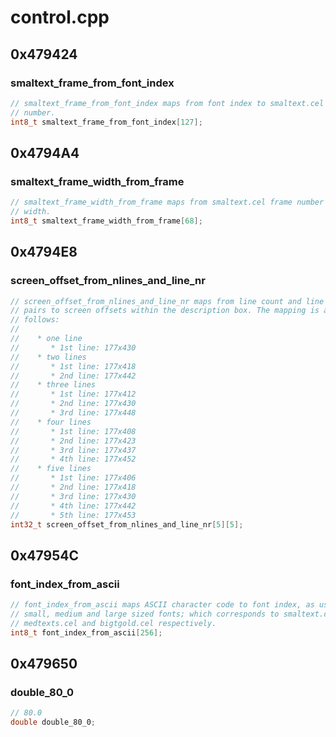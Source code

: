 # control.cpp

## 0x479424

### smaltext_frame_from_font_index

```c
// smaltext_frame_from_font_index maps from font index to smaltext.cel frame
// number.
int8_t smaltext_frame_from_font_index[127];
```

## 0x4794A4

### smaltext_frame_width_from_frame

```c
// smaltext_frame_width_from_frame maps from smaltext.cel frame number to frame
// width.
int8_t smaltext_frame_width_from_frame[68];
```

## 0x4794E8

### screen_offset_from_nlines_and_line_nr

```c
// screen_offset_from_nlines_and_line_nr maps from line count and line number
// pairs to screen offsets within the description box. The mapping is as
// follows:
//
//    * one line
//       * 1st line: 177x430
//    * two lines
//       * 1st line: 177x418
//       * 2nd line: 177x442
//    * three lines
//       * 1st line: 177x412
//       * 2nd line: 177x430
//       * 3rd line: 177x448
//    * four lines
//       * 1st line: 177x408
//       * 2nd line: 177x423
//       * 3rd line: 177x437
//       * 4th line: 177x452
//    * five lines
//       * 1st line: 177x406
//       * 2nd line: 177x418
//       * 3rd line: 177x430
//       * 4th line: 177x442
//       * 5th line: 177x453
int32_t screen_offset_from_nlines_and_line_nr[5][5];
```

## 0x47954C

### font_index_from_ascii

```c
// font_index_from_ascii maps ASCII character code to font index, as used by the
// small, medium and large sized fonts; which corresponds to smaltext.cel,
// medtexts.cel and bigtgold.cel respectively.
int8_t font_index_from_ascii[256];
```

## 0x479650

### double_80_0

```c
// 80.0
double double_80_0;
```
